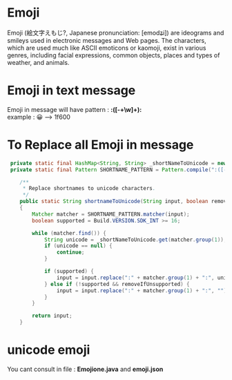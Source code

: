 # Emoji

Emoji (絵文字えもじ?, Japanese pronunciation: [emodʑi]) are ideograms and smileys used in electronic messages and Web pages. The characters, which are used much like ASCII emoticons or kaomoji, exist in various genres, including facial expressions, common objects, places and types of weather, and animals.

# Emoji in text message 
Emoji in message will have pattern :    **:([-+\\w]+):**  
example :  :grinning:  --> 1f600

# To Replace all Emoji in message 
``` java    
 private static final HashMap<String, String> _shortNameToUnicode = new HashMap<String, String>();
 private static final Pattern SHORTNAME_PATTERN = Pattern.compile(":([-+\\w]+):");

    /**
     * Replace shortnames to unicode characters.
     */
    public static String shortnameToUnicode(String input, boolean removeIfUnsupported)
    {
        Matcher matcher = SHORTNAME_PATTERN.matcher(input);
        boolean supported = Build.VERSION.SDK_INT >= 16;

        while (matcher.find()) {
            String unicode = _shortNameToUnicode.get(matcher.group(1));
            if (unicode == null) {
                continue;
            }

            if (supported) {
                input = input.replace(":" + matcher.group(1) + ":", unicode);
            } else if (!supported && removeIfUnsupported) {
                input = input.replace(":" + matcher.group(1) + ":", "");
            }
        }

        return input;
    }
```

# unicode emoji 

   You cant consult in file  :  **Emojione.java** and **emoji.json**

